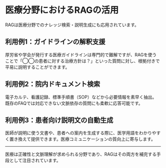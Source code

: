 # 医療分野におけるRAGの活用

RAGは医療分野でのナレッジ検索・説明生成にも応用されています。

## 利用例1：ガイドラインの解釈支援

厚労省や学会が発行する医療ガイドラインは専門的で難解ですが、RAGを使うことで「◯◯の患者に対する治療方針は？」といった質問に対し、根拠付きで平易に説明することができます。

## 利用例2：院内ドキュメント検索

電子カルテ、看護記録、標準手順書（SOP）などから必要情報を素早く抽出。既存のFAQでは対応できない文脈依存の質問にも柔軟に応答可能です。

## 利用例3：患者向け説明文の自動生成

医師が説明に使う文書や、患者への案内を生成する際に、医学用語をわかりやすく置き換えて提供できます。医療コミュニケーションの質向上に寄与します。

---

医療は正確性と文脈理解が求められる分野であり、RAGはその両方を補完する手段として注目されています。
